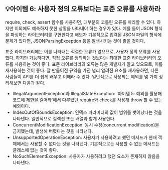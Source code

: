 ## 💡아이템 6: 사용자 정의 오류보다는 표준 오류를 사용하라

require, check, assert 함수를 사용하면, 대부분의 코틀린 오류를 처리할 수 있다.
하지만 이외에도 예측하지 못한 상황을 나타내야 하는 경우가 있다.
예를 들어 JSON 형식을 파싱하는 라이브러리를 구현한다고 해보자
기본적으로 입력된 JSON 파일의 형식에 문제가 있다면, JSONParsingException 등을 발생시키는 것이 좋을 것이다.

표준 라이브러리에는 이를 나타내는 적절한 오류가 없으므로, 사용자 정의 오류를 사용했다.
하지만 가능하다면, 직접 오류를 정의하는 것보다는 최대한 표준 라이브러리의 오류를 사용하는 것이 좋다.
표준 라이브러리의 오류는 많은 개발자가 알고 있으므로, 이를 재사용하는 것이 좋다.
잘 만들어진 규약을 가진 널리 알려진 요소를 재사용하면, 다른 사람들이 API를 더 쉽게 배우고 이해라 수 있다.
일반적으로 사용되는 예외를 몇 가지 정리해보면 다음과 같다.

- IllegalArgumentException과 IllegalStateException: '아이템 5: 예외를 활용해 코드에 제한을 걸어라'에서 다루었던 require와 check를 사용해 throw 할 수 있는 예외이다.
- IndexOutOfBoundsException: 인덱스 파라미터의 값이 범위를 벗어났다는 것을 나타낸다. 일반적으로 컬렉션 또는 배열과 함계 사용한다.
- ConcurrentModificationException: 동시 수정(concurrent modification)을 금지했는데, 발생해 버렸다는 것을 나타낸다.
- UnsupportedOperationException: 사용자가 사용하려고 했던 메서드가 현재 객체에서는 사용할 수 없다는 것을 나타낸다. 기본적으로는 사용할 수 없는 메서드는 클래스에 없는 것이 좋다.
- NoSuchElementException: 사용자가 사용하려고 했던 요소가 존재하지 않음을 나타낸다.

